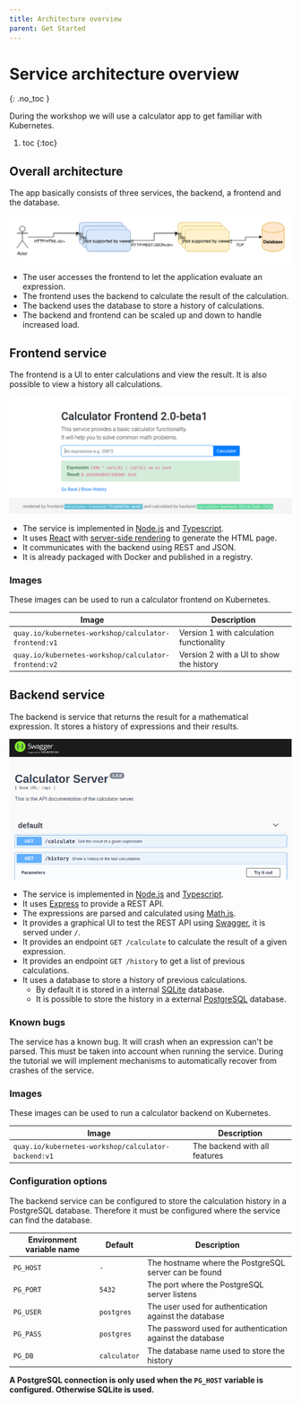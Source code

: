 ```yaml
---
title: Architecture overview
parent: Get Started
---
```


<!-- prettier-ignore -->
<h1>Service architecture overview</h1>
{: .no_toc }

During the workshop we will use a calculator app to get familiar with Kubernetes.

<!-- prettier-ignore -->
1. toc
{:toc}

## Overall architecture

The app basically consists of three services, the backend, a frontend and the database.

![Architecture of services](04-service-architecture.svg)

- The user accesses the frontend to let the application evaluate an expression.
- The frontend uses the backend to calculate the result of the calculation.
- The backend uses the database to store a history of calculations.
- The backend and frontend can be scaled up and down to handle increased load.

## Frontend service

The frontend is a UI to enter calculations and view the result. It is also possible
to view a history all calculations.

![Screenshot of the frontend UI](04-ui-frontend.png)

- The service is implemented in [Node.js](https://nodejs.org/) and [Typescript](https://www.typescriptlang.org/).
- It uses [React](https://reactjs.org/) with [server-side rendering](https://reactjs.org/docs/react-dom-server.html) to generate the HTML page.
- It communicates with the backend using REST and JSON.
- It is already packaged with Docker and published in a registry.

### Images

These images can be used to run a calculator frontend on Kubernetes.

| Image                                                | Description                              |
| ---------------------------------------------------- | ---------------------------------------- |
| `quay.io/kubernetes-workshop/calculator-frontend:v1` | Version 1 with calculation functionality |
| `quay.io/kubernetes-workshop/calculator-frontend:v2` | Version 2 with a UI to show the history  |

## Backend service

The backend is service that returns the result for a mathematical expression. It stores
a history of expressions and their results.

![Screenshot of the frontend UI](04-ui-backend.png)

- The service is implemented in [Node.js](https://nodejs.org/) and [Typescript](https://www.typescriptlang.org/).
- It uses [Express](https://expressjs.com/) to provide a REST API.
- The expressions are parsed and calculated using [Math.js](https://mathjs.org/).
- It provides a graphical UI to test the REST API using [Swagger](https://swagger.io/), it is served under `/`.
- It provides an endpoint `GET /calculate` to calculate the result of a given expression.
- It provides an endpoint `GET /history` to get a list of previous calculations.
- It uses a database to store a history of previous calculations.
  - By default it is stored in a internal [SQLite](https://www.sqlite.org/) database.
  - It is possible to store the history in a external [PostgreSQL](https://www.postgresql.org/) database.

### Known bugs

The service has a known bug. It will crash when an expression can't be parsed.
This must be taken into account when running the service. During the tutorial we will implement
mechanisms to automatically recover from crashes of the service.

### Images

These images can be used to run a calculator backend on Kubernetes.

| Image                                               | Description                   |
| --------------------------------------------------- | ----------------------------- |
| `quay.io/kubernetes-workshop/calculator-backend:v1` | The backend with all features |

### Configuration options

The backend service can be configured to store the calculation history in a PostgreSQL database.
Therefore it must be configured where the service can find the database.

| Environment variable name | Default      | Description                                               |
| ------------------------- | ------------ | --------------------------------------------------------- |
| `PG_HOST`                 | `-`          | The hostname where the PostgreSQL server can be found     |
| `PG_PORT`                 | `5432`       | The port where the PostgreSQL server listens              |
| `PG_USER`                 | `postgres`   | The user used for authentication against the database     |
| `PG_PASS`                 | `postgres`   | The password used for authentication against the database |
| `PG_DB`                   | `calculator` | The database name used to store the history               |

**A PostgreSQL connection is only used when the `PG_HOST` variable is configured. Otherwise SQLite is used.**
